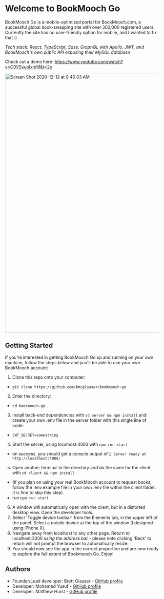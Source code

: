 # Welcome to BookMooch Go
BookMooch Go is a mobile-optimized portal for BookMooch.com, a successful global book-swapping site with over 300,000 registered users. Currently the site has no user-friendly option for mobile, and I wanted to fix that :)

*Tech stack: React, TypeScript, Sass, GraphQL with Apollo, JWT, and BookMooch's own public API exposing their MySQL database*

Check out a demo here:
https://www.youtube.com/watch?v=C0VSxuoIxmM&t=2s

<img width="849" alt="Screen Shot 2020-12-12 at 9 46 03 AM" src="https://user-images.githubusercontent.com/25126281/101980903-c126bb00-3c60-11eb-9715-b055f6fd73d5.png">

## Getting Started
If you're interested in getting BookMooch Go up and running on your own machine, follow the steps below and you'll be able to use your own BookMooch account:

1. Clone this repo onto your computer:
- `git clone https://github.com/bmcglauser/bookmooch-go`
2. Enter the directory:
- `cd bookmooch-go`
3. Install back-end dependencies with `cd server && npm install` and create your own .env file in the server folder with this single line of code:
- `JWT_SECRET=somestring`
4. Start the server, using localhost:4000 with `npm run start`
- on success, you should get a console output of `🚀 Server ready at http://localhost:4000/`
5. Open another terminal in the directory and do the same for the client with `cd client && npm install`
- (if you plan on using your real BookMooch account to request books, follow the .env.example file in your own .env file within the client folder. It is fine to skip this step)
- run `npm run start`
6. A window will automatically open with the client, but in a distorted desktop view. Open the developer tools.
7. Select 'Toggle device toolbar' from the Elements tab, in the upper left of the panel. Select a mobile device at the top of the window (I designed using iPhone X).
8. Navigate away from localhost to any other page. Return to localhost:3000 *using the address bar* - please note clicking 'Back' to return will not prompt the browser to automatically resize.
9. You should now see the app in the correct proportion and are now ready to explore the full extent of Bookmooch Go. Enjoy!

## Authors
- Founder/Lead developer: Brett Glauser - [GitHub profile](https://www.github.com/bmcglauser)
- Developer: Mohamed Yusuf - [GitHub profile](https://www.github.com/mhyusuf)
- Developer: Matthew Hurst - [GitHub profile](https://www.github.com/Matt-Hurst)
